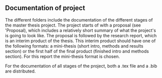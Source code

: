 ## Documentation of project

The different folders include the documentation of the different stages of the master thesis project. The project starts of with a proposal (see 'Proposal), which includes a relatively short summary of what the project's is going to look like. The proposal is followed by the research report, which is an interim product of the thesis. This interim product should have one of the following formats: a mini-thesis (short intro, methods and results section) or the first half of the final product (finished intro and methods section). For this report the mini-thesis format is chosen. 

For the documentation of all stages of the project, both a .tex file and a .bib are distributed. 
